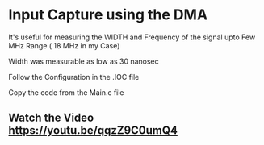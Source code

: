 # Input Capture using the DMA 

It's useful for measuring the WIDTH and Frequency of the signal upto Few MHz Range ( 18 MHz in my Case)

Width was measurable as low as 30 nanosec

Follow the Configuration in the .IOC file

Copy the code from the Main.c file


## Watch the Video https://youtu.be/qqzZ9C0umQ4
